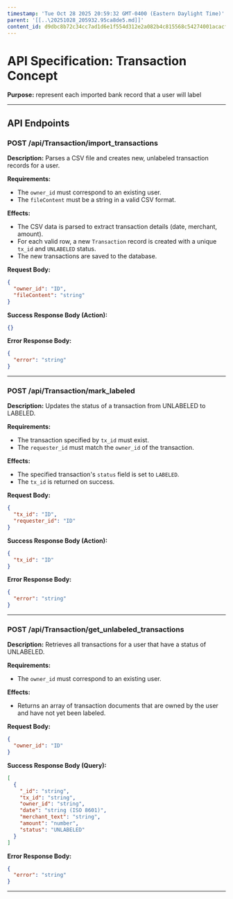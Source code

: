 ```yaml
---
timestamp: 'Tue Oct 28 2025 20:59:32 GMT-0400 (Eastern Daylight Time)'
parent: '[[..\20251028_205932.95ca8de5.md]]'
content_id: d9dbc8b72c34cc7ad1d6e1f554d312e2a082b4c815568c54274001acacfd83b4
---
```


# API Specification: Transaction Concept

**Purpose:** represent each imported bank record that a user will label

***

## API Endpoints

### POST /api/Transaction/import\_transactions

**Description:** Parses a CSV file and creates new, unlabeled transaction records for a user.

**Requirements:**

* The `owner_id` must correspond to an existing user.
* The `fileContent` must be a string in a valid CSV format.

**Effects:**

* The CSV data is parsed to extract transaction details (date, merchant, amount).
* For each valid row, a new `Transaction` record is created with a unique `tx_id` and `UNLABELED` status.
* The new transactions are saved to the database.

**Request Body:**

```json
{
  "owner_id": "ID",
  "fileContent": "string"
}
```

**Success Response Body (Action):**

```json
{}
```

**Error Response Body:**

```json
{
  "error": "string"
}
```

***

### POST /api/Transaction/mark\_labeled

**Description:** Updates the status of a transaction from UNLABELED to LABELED.

**Requirements:**

* The transaction specified by `tx_id` must exist.
* The `requester_id` must match the `owner_id` of the transaction.

**Effects:**

* The specified transaction's `status` field is set to `LABELED`.
* The `tx_id` is returned on success.

**Request Body:**

```json
{
  "tx_id": "ID",
  "requester_id": "ID"
}
```

**Success Response Body (Action):**

```json
{
  "tx_id": "ID"
}
```

**Error Response Body:**

```json
{
  "error": "string"
}
```

***

### POST /api/Transaction/get\_unlabeled\_transactions

**Description:** Retrieves all transactions for a user that have a status of UNLABELED.

**Requirements:**

* The `owner_id` must correspond to an existing user.

**Effects:**

* Returns an array of transaction documents that are owned by the user and have not yet been labeled.

**Request Body:**

```json
{
  "owner_id": "ID"
}
```

**Success Response Body (Query):**

```json
[
  {
    "_id": "string",
    "tx_id": "string",
    "owner_id": "string",
    "date": "string (ISO 8601)",
    "merchant_text": "string",
    "amount": "number",
    "status": "UNLABELED"
  }
]
```

**Error Response Body:**

```json
{
  "error": "string"
}
```

***
